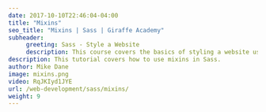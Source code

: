 ```yaml
---
date: 2017-10-10T22:46:04-04:00
title: "Mixins"
seo_title: "Mixins | Sass | Giraffe Academy"
subheader:
     greeting: Sass - Style a Website
     description: This course covers the basics of styling a website using Sass. Work your way through the videos and we'll teach you everything you need to know to style a basic website!
description: This tutorial covers how to use mixins in Sass.
author: Mike Dane
image: mixins.png
video: RqJKIyd1JYE
url: /web-development/sass/mixins/
weight: 9
---
```

